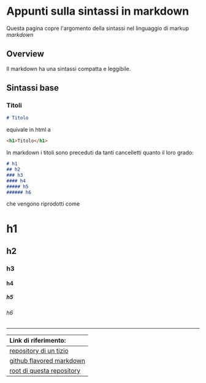 
# Appunti sulla sintassi in markdown

Questa pagina copre l'argomento della sintassi nel linguaggio di markup *markdown*

## Overview

Il markdown ha una sintassi compatta e leggibile.

## Sintassi base

### Titoli

```markdown
# Titolo
```

equivale in html a 

```html
<h1>Titolo</h1>
```

In markdown i titoli sono preceduti da tanti cancelletti quanto il loro grado:

```markdown
# h1
## h2
### h3
#### h4
##### h5
###### h6
```

che vengono riprodotti come 

# h1
## h2
### h3
#### h4
##### h5
###### h6


---

| Link di riferimento: |
| :--- |
| [repository di un tizio](https://github.com/adam-p/markdown-here/wiki/markdown-cheatsheet) |
| [github flavored markdown](https://github.github.com/gfm/) |
| [root di questa repository](https://italocorraro.github.io/NotesRepo/Template/) |



























